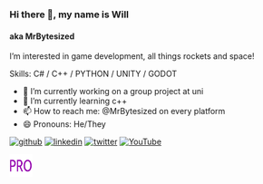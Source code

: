 ### Hi there 👋, my name is Will
#### aka MrBytesized
I’m interested in game development, all things rockets and space!

Skills: C# / C++ / PYTHON / UNITY / GODOT

- 🔭 I’m currently working on a group project at uni 
- 🌱 I’m currently learning c++ 
- 📫 How to reach me: @MrBytesized on every platform 
- 😄 Pronouns: He/They 


[<img src='https://cdn.jsdelivr.net/npm/simple-icons@3.0.1/icons/github.svg' alt='github' height='40'>](https://github.com/W1ll-Gale)  [<img src='https://cdn.jsdelivr.net/npm/simple-icons@3.0.1/icons/linkedin.svg' alt='linkedin' height='40'>](https://www.linkedin.com/in/https://www.linkedin.com/in/will-gale-14b343292//)  [<img src='https://cdn.jsdelivr.net/npm/simple-icons@3.0.1/icons/twitter.svg' alt='twitter' height='40'>](https://twitter.com/MrBytesized)  [<img src='https://cdn.jsdelivr.net/npm/simple-icons@3.0.1/icons/youtube.svg' alt='YouTube' height='40'>](https://www.youtube.com/channel/MrBytesized)  

<a href='https://github.com/pricing'><img src='https://raw.githubusercontent.com/acervenky/animated-github-badges/master/assets/pro.gif' width='40' height='40'></a> 


